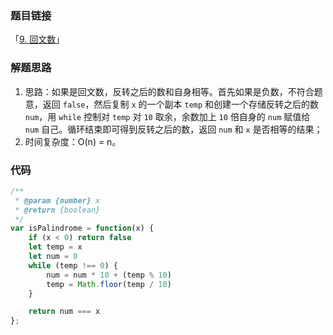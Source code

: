 ### 题目链接

「[9. 回文数](https://leetcode.cn/problems/palindrome-number/)」

### 解题思路

1. 思路：如果是回文数，反转之后的数和自身相等。首先如果是负数，不符合题意，返回 `false`，然后复制 `x` 的一个副本 `temp` 和创建一个存储反转之后的数 `num`，用 `while` 控制对 `temp` 对 `10` 取余，余数加上 `10` 倍自身的 `num` 赋值给 `num` 自己。循环结束即可得到反转之后的数，返回 `num` 和 `x` 是否相等的结果；
2. 时间复杂度：O(n) = n。

### 代码

```js
/**
 * @param {number} x
 * @return {boolean}
 */
var isPalindrome = function(x) {
	if (x < 0) return false
	let temp = x
	let num = 0
	while (temp !== 0) {
		num = num * 10 + (temp % 10)
		temp = Math.floor(temp / 10)
	}

	return num === x
};
```

